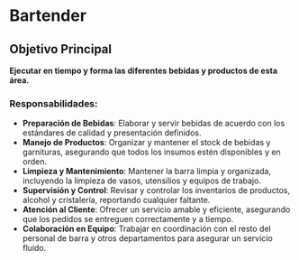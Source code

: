 # Bartender

## Objetivo Principal
**Ejecutar en tiempo y forma las diferentes bebidas y productos de esta área.**

### Responsabilidades:
- **Preparación de Bebidas**: Elaborar y servir bebidas de acuerdo con los estándares de calidad y presentación definidos.
- **Manejo de Productos**: Organizar y mantener el stock de bebidas y garnituras, asegurando que todos los insumos estén disponibles y en orden.
- **Limpieza y Mantenimiento**: Mantener la barra limpia y organizada, incluyendo la limpieza de vasos, utensilios y equipos de trabajo.
- **Supervisión y Control**: Revisar y controlar los inventarios de productos, alcohol y cristalería, reportando cualquier faltante.
- **Atención al Cliente**: Ofrecer un servicio amable y eficiente, asegurando que los pedidos se entreguen correctamente y a tiempo.
- **Colaboración en Equipo**: Trabajar en coordinación con el resto del personal de barra y otros departamentos para asegurar un servicio fluido.

